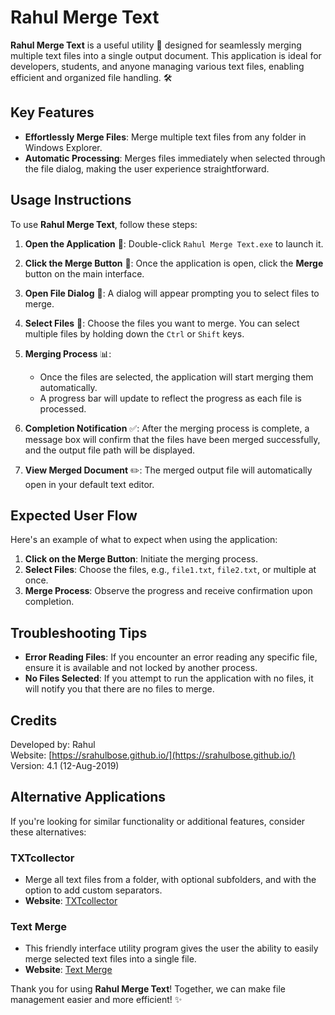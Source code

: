 # Rahul Merge Text

**Rahul Merge Text** is a useful utility 📄 designed for seamlessly merging multiple text files into a single output document. This application is ideal for developers, students, and anyone managing various text files, enabling efficient and organized file handling. 🛠️

## Key Features
- **Effortlessly Merge Files**: Merge multiple text files from any folder in Windows Explorer.
- **Automatic Processing**: Merges files immediately when selected through the file dialog, making the user experience straightforward.

## Usage Instructions

To use **Rahul Merge Text**, follow these steps:

1. **Open the Application** 🚀: Double-click `Rahul Merge Text.exe` to launch it.
2. **Click the Merge Button** 🔲: Once the application is open, click the **Merge** button on the main interface.
3. **Open File Dialog** 📂: A dialog will appear prompting you to select files to merge.
4. **Select Files** 📑: Choose the files you want to merge. You can select multiple files by holding down the `Ctrl` or `Shift` keys.
5. **Merging Process** 📊:
   - Once the files are selected, the application will start merging them automatically.
   - A progress bar will update to reflect the progress as each file is processed.

6. **Completion Notification** ✅: After the merging process is complete, a message box will confirm that the files have been merged successfully, and the output file path will be displayed.
7. **View Merged Document** ✏️: The merged output file will automatically open in your default text editor.

## Expected User Flow
Here's an example of what to expect when using the application:
1. **Click on the Merge Button**: Initiate the merging process.
2. **Select Files**: Choose the files, e.g., `file1.txt`, `file2.txt`, or multiple at once.
3. **Merge Process**: Observe the progress and receive confirmation upon completion.

## Troubleshooting Tips
- **Error Reading Files**: If you encounter an error reading any specific file, ensure it is available and not locked by another process.
- **No Files Selected**: If you attempt to run the application with no files, it will notify you that there are no files to merge.

## Credits
Developed by: Rahul  
Website: [https://srahulbose.github.io/](https://srahulbose.github.io/)  
Version: 4.1 (12-Aug-2019)

## Alternative Applications
If you're looking for similar functionality or additional features, consider these alternatives:

### TXTcollector
- Merge all text files from a folder, with optional subfolders, and with the option to add custom separators.
- **Website**: [TXTcollector](http://bluefive.pair.com/txtcollector.htm)

### Text Merge
- This friendly interface utility program gives the user the ability to easily merge selected text files into a single file.
- **Website**: [Text Merge](http://www.maliska.net/mal/)

Thank you for using **Rahul Merge Text**! Together, we can make file management easier and more efficient! ✨
